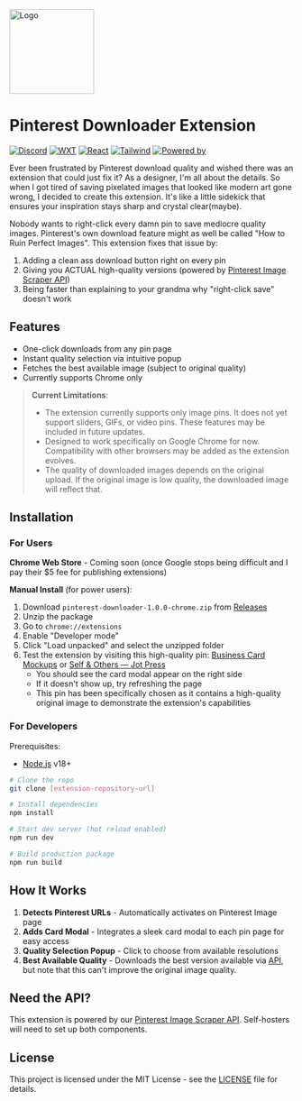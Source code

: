 <img src="https://i.pinimg.com/736x/f7/c3/ab/f7c3ab7931ba3dbac1b9825db2d64441.jpg" alt="Logo" width="150">

# Pinterest Downloader Extension

[![Discord](https://img.shields.io/badge/Discord-%235865F2.svg?&logo=discord&logoColor=fff&labelColor=black&colorB=blue)](https://discord.com/users/896087803656560681)
[![WXT](https://img.shields.io/badge/WXT-0.19.13-blue?labelColor=black)](https://wxt.dev)
[![React](https://img.shields.io/badge/React-%2320232a.svg?logo=react&logoColor=fff&labelColor=black&colorB=blue)](https://react.dev)
[![Tailwind](https://img.shields.io/badge/Tailwind-06B6D4?logo=tailwindcss&logoColor=fff&labelColor=black&colorB=blue)](https://tailwindcss.com)
[![Powered by](https://img.shields.io/badge/Powered_by-Pinterest_Scraper_API-blue?labelColor=black)](https://github.com/ifeiera/pinterest-scraper)

Ever been frustrated by Pinterest download quality and wished there was an extension that could just fix it? As a designer, I'm all about the details. So when I got tired of saving pixelated images that looked like modern art gone wrong, I decided to create this extension. It's like a little sidekick that ensures your inspiration stays sharp and crystal clear(maybe).

Nobody wants to right-click every damn pin to save mediocre quality images. Pinterest's own download feature might as well be called "How to Ruin Perfect Images". This extension fixes that issue by:

1. Adding a clean ass download button right on every pin
2. Giving you ACTUAL high-quality versions (powered by [Pinterest Image Scraper API](https://github.com/ifeiera/pinterest-scraper))
3. Being faster than explaining to your grandma why "right-click save" doesn't work

## Features

- One-click downloads from any pin page
- Instant quality selection via intuitive popup
- Fetches the best available image (subject to original quality)
- Currently supports Chrome only

> **Current Limitations**:
>
> - The extension currently supports only image pins. It does not yet support sliders, GIFs, or video pins. These features may be included in future updates.
> - Designed to work specifically on Google Chrome for now. Compatibility with other browsers may be added as the extension evolves.
> - The quality of downloaded images depends on the original upload. If the original image is low quality, the downloaded image will reflect that.

## Installation

### For Users

**Chrome Web Store** - Coming soon (once Google stops being difficult and I pay their $5 fee for publishing extensions)

**Manual Install** (for power users):

1. Download `pinterest-downloader-1.0.0-chrome.zip` from [Releases](https://github.com/ifeiera/pinterest-downloader/releases)
2. Unzip the package
3. Go to `chrome://extensions`
4. Enable "Developer mode"
5. Click "Load unpacked" and select the unzipped folder
6. Test the extension by visiting this high-quality pin:
  [Business Card Mockups](https://id.pinterest.com/pin/791859547022537413/) or [Self & Others — Jot Press](https://id.pinterest.com/pin/1074178948624472086/) 
   - You should see the card modal appear on the right side
   - If it doesn't show up, try refreshing the page
   - This pin has been specifically chosen as it contains a high-quality original image to demonstrate the extension's capabilities

### For Developers

Prerequisites:

- [Node.js](https://nodejs.org) v18+

```bash
# Clone the repo
git clone [extension-repository-url]

# Install dependencies
npm install

# Start dev server (hot reload enabled)
npm run dev

# Build production package
npm run build
```

## How It Works

1. **Detects Pinterest URLs** - Automatically activates on Pinterest Image page
2. **Adds Card Modal** - Integrates a sleek card modal to each pin page for easy access
3. **Quality Selection Popup** - Click to choose from available resolutions
4. **Best Available Quality** - Downloads the best version available via [API](https://github.com/ifeiera/pinterest-scraper), but note that this can't improve the original image quality.

## Need the API?

This extension is powered by our [Pinterest Image Scraper API](https://github.com/ifeiera/pinterest-scraper). Self-hosters will need to set up both components.

## License

This project is licensed under the MIT License - see the [LICENSE](LICENSE) file for details.
